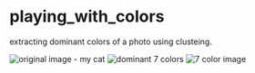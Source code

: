 # playing_with_colors
extracting dominant colors of a photo using clusteing.

![original image - my cat](https://github.com/dinka3737/playing_with_colors/edit/master/1993.jpg)
![dominant 7 colors](https://github.com/dinka3737/playing_with_colors/edit/master/clr_7_colors.png)
![7 color image](https://github.com/dinka3737/playing_with_colors/edit/master/clr_7_colors_pic.png)

